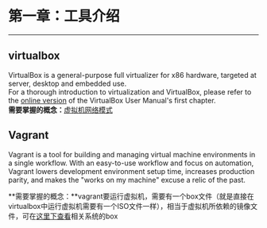 # 第一章：工具介绍

---
## virtualbox  
VirtualBox is a general-purpose full virtualizer for x86 hardware, targeted at server, desktop and embedded use.  
For a thorough introduction to virtualization and VirtualBox, please refer to the [online version](https://www.virtualbox.org/manual/ch01.html) of the VirtualBox User Manual's first chapter.  
**需要掌握的概念：**[虚拟机网络模式](Bridged-NAT-Host-Only.md)

## Vagrant  
Vagrant is a tool for building and managing virtual machine environments in a single workflow. With an easy-to-use workflow and focus on automation, Vagrant lowers development environment setup time, increases production parity, and makes the "works on my machine" excuse a relic of the past.

**需要掌握的概念：**vagrant要运行虚拟机，需要有一个box文件（就是直接在virtualbox中运行虚拟机需要有一个ISO文件一样），相当于虚拟机所依赖的镜像文件，可在[这里下查看](https://app.vagrantup.com/boxes/search)相关系统的box
